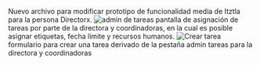 Nuevo archivo para modificar prototipo de funcionalidad media de Itztla para la persona Directorx.
![admin de tareas](https://user-images.githubusercontent.com/74739037/236368866-e808d799-bcae-403c-a7ef-dbb732a21c33.png)
pantalla de asignación de tareas por parte de la directora y coordinadoras, en la cual es posible asignar etiquetas, fecha límite y recursos humanos.
![Crear tarea](https://user-images.githubusercontent.com/74739037/236376511-63aa84b5-385d-4e00-8f98-a0021c1f30a9.png)
formulario para crear una tarea derivado de la pestaña admin tareas para la directora y coordinadoras
